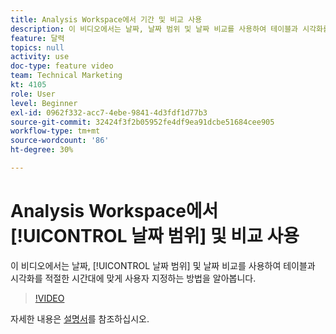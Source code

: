 ```yaml
---
title: Analysis Workspace에서 기간 및 비교 사용
description: 이 비디오에서는 날짜, 날짜 범위 및 날짜 비교를 사용하여 테이블과 시각화를 적절한 시간대에 맞게 사용자 지정하는 방법을 살펴봅니다.
feature: 달력
topics: null
activity: use
doc-type: feature video
team: Technical Marketing
kt: 4105
role: User
level: Beginner
exl-id: 0962f332-acc7-4ebe-9841-4d3fdf1d77b3
source-git-commit: 32424f3f2b05952fe4df9ea91dcbe51684cee905
workflow-type: tm+mt
source-wordcount: '86'
ht-degree: 30%

---
```


# Analysis Workspace에서 [!UICONTROL 날짜 범위] 및 비교 사용

이 비디오에서는 날짜, [!UICONTROL 날짜 범위] 및 날짜 비교를 사용하여 테이블과 시각화를 적절한 시간대에 맞게 사용자 지정하는 방법을 알아봅니다.

>[!VIDEO](https://video.tv.adobe.com/v/30753/?quality=12)

자세한 내용은 [설명서](https://docs.adobe.com/content/help/ko-KR/analytics/analyze/analysis-workspace/components/calendar-date-ranges/calendar.html)를 참조하십시오.
